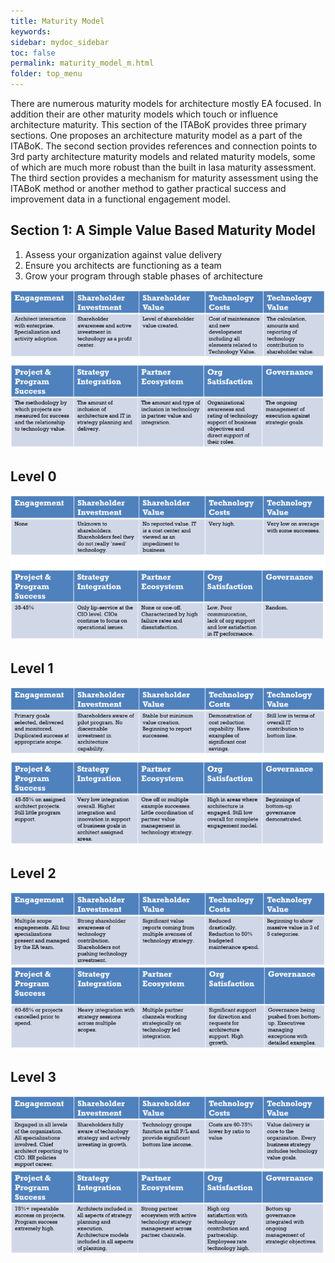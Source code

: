 ```yaml
---
title: Maturity Model
keywords: 
sidebar: mydoc_sidebar
toc: false
permalink: maturity_model_m.html
folder: top_menu
---
```


There are numerous maturity models for architecture mostly EA focused. In addition their are other maturity models which touch or influence architecture maturity. This section of the ITABoK provides three primary sections. One proposes an architecture maturity model as a part of the ITABoK. The second section provides references and connection points to 3rd party architecture maturity models and related maturity models, some of which are much more robust than the built in Iasa maturity assessment. The third section provides a mechanism for maturity assessment using the ITABoK method or another method to gather practical success and improvement data in a functional engagement model.

## Section 1: A Simple Value Based Maturity Model

1. Assess your organization against value delivery
2. Ensure you architects are functioning as a team
3. Grow your program through stable phases of architecture

![image001](media/maturity_model_m01.png) 

## Level 0
![image002](media/maturity_model_m02.png) 

## Level 1
![image003](media/maturity_model_m03.png) 

## Level 2
![image004](media/maturity_model_m04.png) 

## Level 3
![image005](media/maturity_model_m05.png) 